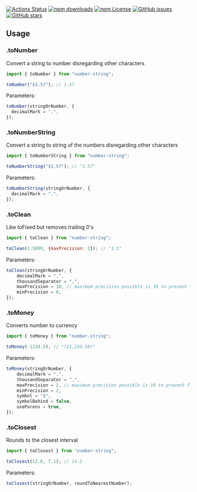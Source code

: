 [![Actions Status](https://github.com/UziTech/number-string/workflows/CI/badge.svg)](https://github.com/UziTech/number-string/actions)
[![npm downloads](https://img.shields.io/npm/dm/number-string.svg)](https://www.npmjs.com/package/number-string)
[![npm License](https://img.shields.io/npm/l/number-string.svg)](https://spdx.org/licenses/MIT)
[![GitHub issues](https://img.shields.io/github/issues/UziTech/number-string.svg)](https://github.com/UziTech/number-string/issues)
[![GitHub stars](https://img.shields.io/github/stars/UziTech/number-string.svg)](https://github.com/UziTech/number-string/stargazers)

 Usage
-------

### .toNumber

Convert a string to number disregarding other characters

```js
import { toNumber } from "number-string";

toNumber("$1.57"); // 1.57
```

Parameters:

```js
toNumber(stringOrNumber, {
  decimalMark = ".",
});
```

### .toNumberString

Convert a string to string of the numbers disregarding other characters

```js
import { toNumberString } from "number-string";

toNumberString("$1.57"); // "1.57"
```

Parameters:

```js
toNumberString(stringOrNumber, {
  decimalMark = ".",
});
```

### .toClean

Like toFixed but removes trailing 0's

```js
import { toClean } from "number-string";

toClean(1.5009, {maxPrecision: 2}); // "1.5"
```

Parameters:

```js
toClean(stringOrNumber, {
	decimalMark = ".",
	thousandSeparator = ",",
	maxPrecision = 10, // maximum precision possible is 10 to prevent floating point errors
	minPrecision = 0,
});
```

### .toMoney

Converts number to currency

```js
import { toMoney } from "number-string";

toMoney(-1234.5); // "($1,234.50)"
```

Parameters:

```js
toMoney(stringOrNumber, {
	decimalMark = ".",
	thousandSeparator = ",",
	maxPrecision = 2, // maximum precision possible is 10 to prevent floating point errors
	minPrecision = 2,
	symbol = "$",
	symbolBehind = false,
	useParens = true,
});
```

### .toClosest

Rounds to the closest interval

```js
import { toClosest } from "number-string";

toClosest(12.6, 7.1); // 14.2
```

Parameters:

```js
toClosest(stringOrNumber, roundToNearestNumber);
```
